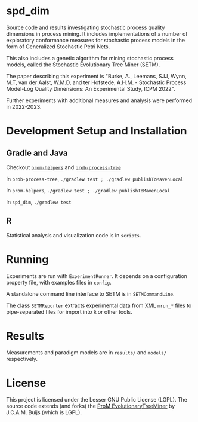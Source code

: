 # spd\_dim

Source code and results investigating stochastic process quality dimensions in process mining. It includes implementations of a number of exploratory conformance measures for stochastic process models in the form of Generalized Stochastic Petri Nets. 

This also includes a genetic algorithm for mining stochastic process models, called the Stochastic Evolutionary Tree Miner (SETM). 

The paper describing this experiment is "Burke, A., Leemans, SJJ, Wynn, M.T, van der Aalst, W.M.D, and ter Hofstede, A.H.M. - Stochastic Process Model-Log Quality Dimensions: An Experimental Study, ICPM 2022".

Further experiments with additional measures and analysis were performed in 2022-2023.

# Development Setup and Installation

## Gradle and Java

Checkout [`prom-helpers`](https://github.com/adamburkegh/prom-helpers) and [`prob-process-tree`](https://github.com/adamburkegh/prob-process-tree)

In `prob-process-tree`, `./gradlew test ; ./gradlew publishToMavenLocal`

In `prom-helpers`, `./gradlew test ; ./gradlew publishToMavenLocal`

In `spd_dim`, `./gradlew test`

## R 

Statistical analysis and visualization code is in `scripts`.

# Running

Experiments are run with `ExperimentRunner`. It depends on a configuration property file, with examples files in `config`.

A standalone command line interface to SETM is in `SETMCommandLine`.

The class `SETMReporter` extracts experimental data from XML `mrun_*` files to pipe-separated files for import into `R` or other tools.

# Results

Measurements and paradigm models are in `results/` and `models/` respectively.


# License

This project is licensed under the Lesser GNU Public License (LGPL). The source code extends (and forks) the [ProM EvolutionaryTreeMiner](https://svn.win.tue.nl/repos/prom/Packages/EvolutionaryTreeMiner/Trunk) by J.C.A.M. Buijs (which is LGPL). 

